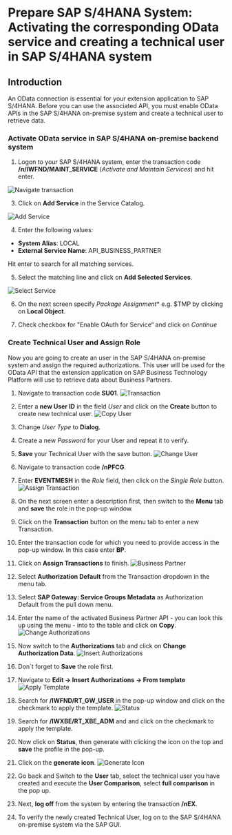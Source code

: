 # Prepare SAP S/4HANA System: Activating the corresponding OData service and creating a technical user in SAP S/4HANA system 

## Introduction

An OData connection is essential for your extension application to SAP S/4HANA. Before you can use the associated API, you must enable OData APIs in the SAP S/4HANA on-premise system and create a technical user to retrieve data.

### Activate OData service in SAP S/4HANA on-premise backend system

1.	Logon to your SAP S/4HANA system, enter the transaction code **/n/IWFND/MAINT_SERVICE** (*Activate and Maintain Services*) and hit enter. 

   ![Navigate transaction](./images/configure-oData-Service-1.png)

3.	Click on **Add Service** in the Service Catalog.

   ![Add Service](./images/configure-oData-Service-2.png)

4.	Enter the following values:
- **System Alias**: LOCAL
- **External Service Name**: API_BUSINESS_PARTNER
  
Hit enter to search for all matching services. 

5.	Select the matching line and click on **Add Selected Services**.

   ![Select Service](./images/configure-odata-Service-3.png)
   
6.	On the next screen specify *Package Assignment** e.g. $TMP by clicking on **Local Object**.

7.	Check checkbox for "Enable OAuth for Service“ and click on *Continue*
   
### Create Technical User and Assign Role

Now you are going to create an user in the SAP S/4HANA on-premise system and assign the required authorizations. This user will be used for the OData API that the extension application on SAP Business Technology Platform will use to retrieve data about Business Partners.

1.	Navigate to transaction code **SU01**.
   ![Transaction](./images/configure-oData-Service-5.png)
   
2.	Enter a **new User ID** in the field *User* and click on the **Create** button to create new technical user.
   ![Copy User](./images/configure-oData-Service-6.png)
   
3.	Change *User Type* to **Dialog**.
4.	Create a new *Password* for your User and repeat it to verify.
5.	**Save** your Technical User with the save button.
   ![Change User](./images/configure-oData-Service-7.png)

6.	Navigate to transaction code **/nPFCG**.
7.	Enter **EVENTMESH** in the *Role* field, then click on the *Single Role* button.
   ![Assign Transaction](./images/configure-oData-Service-8.png)

8.	On the next screen enter a description first, then switch to the **Menu** tab and **save** the role in the pop-up window.
9.	Click on the **Transaction** button on the menu tab to enter a new Transaction.
10. Enter the transaction code for which you need to provide access in the pop-up window. In this case enter **BP**.
11. Click on **Assign Transactions** to finish.
   ![Business Partner](./images/configure-oData-Service-9.png)
   
12. Select **Authorization Default** from the Transaction dropdown in the menu tab.
13. Select **SAP Gateway: Service Groups Metadata** as Authorization Default from the pull down menu.
14. Enter the name of the activated Business Partner API - you can look this up using the menu - into to the table and click on **Copy**.
   ![Change Authorizations](./images/configure-oData-Service-10.png)
   
15. Now switch to the **Authorizations** tab and click on **Change Authorization Data**. 
   ![Insert Authorizations](./images/configure-oData-Service-12.png)
   
16. Don´t forget to **Save** the role first.
17. Navigate to **Edit -> Insert Authorizations -> From template**
   ![Apply Template](./images/configure-oData-Service-14.png)

18. Search for **/IWFND/RT_GW_USER** in the pop-up window and click on the checkmark to apply the template.
   ![Status](./images/configure-oData-Service-15.png)

19. Search for **/IWXBE/RT_XBE_ADM** and and click on the checkmark to apply the template.
20. Now click on **Status**, then generate with clicking the icon on the top and **save** the profile in the pop-up.
21. Click on the **generate icon**.
   ![Generate Icon](./images/configure-oData-Service-16.png)
   
22. Go back and Switch to the **User** tab, select the technical user you have created and execute the **User Comparison**, select **full comparison** in the pop up.
23. Next, **log off** from the system by entering the transaction **/nEX**.
24. To verify the newly created Technical User, log on to the SAP S/4HANA on-premise system via the SAP GUI.
